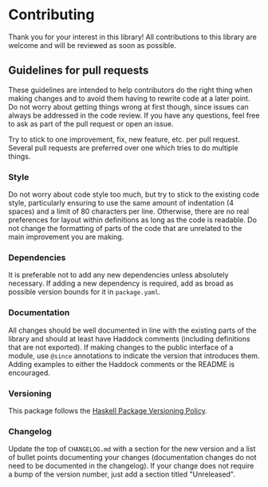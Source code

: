 # Contributing 

Thank you for your interest in this library! All contributions to this library are welcome and will be reviewed as soon as possible.

## Guidelines for pull requests

These guidelines are intended to help contributors do the right thing when making changes and to avoid them having to rewrite code at a later point. Do not worry about getting things wrong at first though, since issues can always be addressed in the code review. If you have any questions, feel free to ask as part of the pull request or open an issue.

Try to stick to one improvement, fix, new feature, etc. per pull request. Several pull requests are preferred over one which tries to do multiple things. 

### Style

Do not worry about code style too much, but try to stick to the existing code style, particularly ensuring to use the same amount of indentation (4 spaces) and a limit of 80 characters per line. Otherwise, there are no real preferences for layout within definitions as long as the code is readable. Do not change the formatting of parts of the code that are unrelated to the main improvement you are making.

### Dependencies 

It is preferable not to add any new dependencies unless absolutely necessary. If adding a new dependency is required, add as broad as possible version bounds for it in `package.yaml`.

### Documentation

All changes should be well documented in line with the existing parts of the library and should at least have Haddock comments (including definitions that are not exported). If making changes to the public interface of a module, use `@since` annotations to indicate the version that introduces them. Adding examples to either the Haddock comments or the README is encouraged. 

### Versioning 

This package follows the [Haskell Package Versioning Policy](https://pvp.haskell.org). 

### Changelog

Update the top of `CHANGELOG.md` with a section for the new version and a list of bullet points documenting your changes (documentation changes do not need to be documented in the changelog). If your change does not require a bump of the version number, just add a section titled "Unreleased". 

